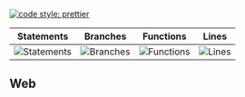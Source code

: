 [![code style: prettier](https://img.shields.io/badge/code_style-prettier-ff69b4.svg?style=flat-square)](https://github.com/prettier/prettier)

| Statements                                    | Branches                                  | Functions                                   | Lines                               |
| --------------------------------------------- | ----------------------------------------- | ------------------------------------------- | ----------------------------------- |
| ![Statements](https://img.shields.io/badge/Coverage-58.14%25-red.svg 'Make me better!') | ![Branches](https://img.shields.io/badge/Coverage-42.11%25-red.svg 'Make me better!') | ![Functions](https://img.shields.io/badge/Coverage-39%25-red.svg 'Make me better!') | ![Lines](https://img.shields.io/badge/Coverage-59.73%25-red.svg 'Make me better!') |

## Web
